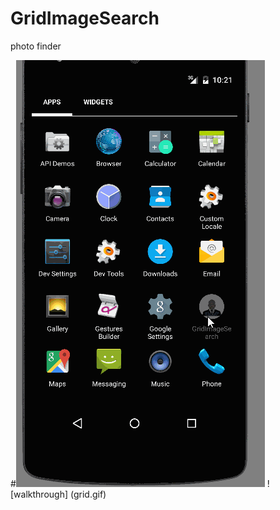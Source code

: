 # GridImageSearch
photo finder


#<img src="grid.gif" alt="cmt ca marche?"/> 
![walkthrough] (grid.gif)

